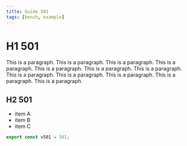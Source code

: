 ```yaml
---
title: Guide 501
tags: [bench, example]
---
```


# H1 501

This is a paragraph. This is a paragraph. This is a paragraph. This is a paragraph. This is a paragraph. This is a paragraph. This is a paragraph. This is a paragraph. This is a paragraph. This is a paragraph. This is a paragraph. This is a paragraph. 

## H2 501

- item A
- item B
- item C

```ts
export const v501 = 501;
```